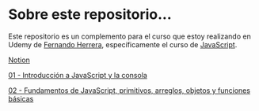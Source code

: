 # Sobre este repositorio...

Este repositorio es un complemento para el curso que estoy realizando en Udemy de [Fernando Herrera](https://fernando-herrera.com/), específicamente el curso de [JavaScript](https://www.udemy.com/course/javascript-fernando-herrera/).

[Notion](https://tourmaline-dash-dc3.notion.site/JavaScript-f06ab58267154fd9911781351e00d9c7)

[01 - Introducción a JavaScript y la consola](https://tourmaline-dash-dc3.notion.site/Introducci-n-a-JavaScript-y-la-consola-0ec84e9931f34691af90d66a280917ba)

[02 - Fundamentos de JavaScript, primitivos, arreglos, objetos y funciones básicas](https://tourmaline-dash-dc3.notion.site/Fundamentos-de-JavaScript-primitivos-arreglos-objetos-y-funciones-b-sicas-837085fc6c44448684eb4a4caa87f23c)